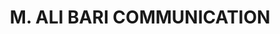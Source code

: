 ---
title: "M. ALI BARI COMMUNICATION"
url: /karachi/m-ali-bari-communication/
shop: mobile phone
---